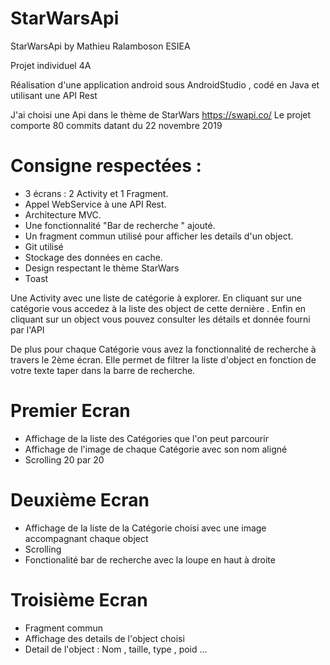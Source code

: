 # StarWarsApi
 StarWarsApi by Mathieu Ralamboson ESIEA

Projet individuel 4A

Réalisation d'une application android sous AndroidStudio , codé en Java et utilisant une API Rest

J'ai choisi une Api dans le thème de StarWars
https://swapi.co/
Le projet comporte 80 commits datant du 22 novembre 2019

# Consigne respectées :
- 3 écrans : 2 Activity et 1 Fragment.
- Appel WebService à une API Rest.
- Architecture MVC.
- Une fonctionnalité "Bar de recherche " ajouté.
- Un fragment commun utilisé pour afficher les details d'un object.
- Git utilisé
- Stockage des données en cache.
- Design respectant le thème StarWars
- Toast

Une Activity avec une liste de catégorie à explorer.
En cliquant sur une catégorie vous accedez à la liste des object de cette dernière .
Enfin en cliquant sur un object vous pouvez consulter les détails et donnée fourni par l'API

De plus pour chaque Catégorie vous avez la fonctionnalité de recherche à travers le 2ème écran.
Elle permet de filtrer la liste d'object en fonction de votre texte taper dans la barre de recherche.

# Premier Ecran
- Affichage de la liste des Catégories que l'on peut parcourir
- Affichage de l'image de chaque Catégorie avec son nom aligné
- Scrolling 20 par 20

# Deuxième Ecran
- Affichage de la liste de la Catégorie choisi avec une image accompagnant chaque object
- Scrolling
- Fonctionalité bar de recherche avec la loupe en haut à droite

# Troisième Ecran
- Fragment commun
- Affichage des details de l'object choisi
- Detail de l'object : Nom , taille, type , poid ...

